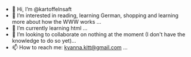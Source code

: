 - 👋 Hi, I’m @kartoffelnsaft
- 👀 I’m interested in reading, learning German, shopping and learning more about how the WWW works ...
- 🌱 I’m currently learning html ...
- 💞️ I’m looking to collaborate on nothing at the moment (I don't have the knowledge to do so yet)...
- 📫 How to reach me: kyanna.kitt@gmail.com ...

<!---
kartoffelnsaft/kartoffelnsaft is a ✨ special ✨ repository because its `README.md` (this file) appears on your GitHub profile.
You can click the Preview link to take a look at your changes.
--->
